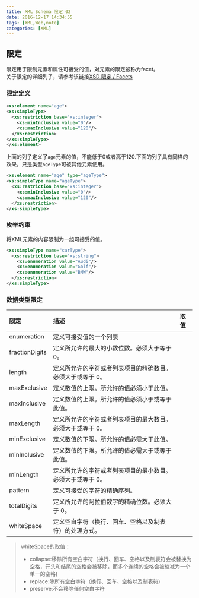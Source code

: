 ```yaml
---
title: XML Schema 限定 02
date: 2016-12-17 14:34:55
tags: [XML,Web,note]
categories: [XML]
---
```

## 限定
限定用于限制元素和属性可接受的值，对元素的限定被称为facet。    
关于限定的详细列子，请参考该链接[XSD 限定 / Facets](http://www.w3school.com.cn/schema/schema_facets.asp)    

### 限定定义  
```xml
<xs:element name="age">
<xs:simpleType>
  <xs:restriction base="xs:integer">
    <xs:minInclusive value="0"/>
    <xs:maxInclusive value="120"/>
  </xs:restriction>
</xs:simpleType>
</xs:element>   
```
上面的列子定义了`age`元素的值，不能低于0或者高于120.下面的列子具有同样的效果，只是类型`ageType`可被其他元素使用。 

```xml
<xs:element name="age" type="ageType">
<xs:simpleType name="ageType">
  <xs:restriction base="xs:integer">
    <xs:minInclusive value="0"/>
    <xs:maxInclusive value="120"/>
  </xs:restriction>
</xs:simpleType>
```

### 枚举约束
将XML元素的内容限制为一组可接受的值。    

```xml
<xs:simpleType name="carType">
  <xs:restriction base="xs:string">
    <xs:enumeration value="Audi"/>
    <xs:enumeration value="Golf"/>
    <xs:enumeration value="BMW"/>
  </xs:restriction>
</xs:simpleType>
```
### 数据类型限定
|限定|描述|取值|
|:--|:--|:--|
|enumeration   | 定义可接受值的一个列表||
|fractionDigits  |定义所允许的最大的小数位数。必须大于等于 0。||
|length  |定义所允许的字符或者列表项目的精确数目。必须大于或等于 0。||
|maxExclusive   | 定义数值的上限。所允许的值必须小于此值。||
|maxInclusive  |  定义数值的上限。所允许的值必须小于或等于此值。||
|maxLength  | 定义所允许的字符或者列表项目的最大数目。必须大于或等于 0。||
|minExclusive  |  定义数值的下限。所允许的值必需大于此值。||
|minInclusive  |  定义数值的下限。所允许的值必需大于或等于此值。||
|minLength  | 定义所允许的字符或者列表项目的最小数目。必须大于或等于 0。||
|pattern |定义可接受的字符的精确序列。||
|totalDigits |定义所允许的阿拉伯数字的精确位数。必须大于 0。||
|whiteSpace | 定义空白字符（换行、回车、空格以及制表符）的处理方式。||

> whiteSpace的取值：  
> 
> * collapse:移除所有空白字符（换行、回车、空格以及制表符会被替换为空格，开头和结尾的空格会被移除，而多个连续的空格会被缩减为一个单一的空格)
> * replace:除所有空白字符（换行、回车、空格以及制表符)
> * preserve:不会移除任何空白字符
